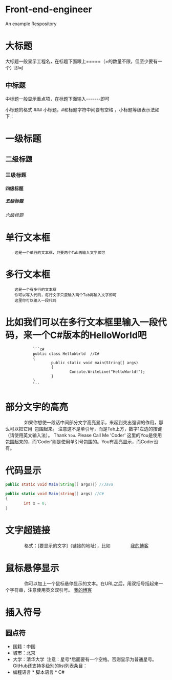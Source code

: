 # Front-end-engineer
An example Respository

大标题
====
大标题一般显示工程名，在标题下面跟上=====（=的数量不限，但至少要有一个）即可

中标题
---------
中标题一般显示重点项，在标题下面输入-------即可

小标题的格式 ### 小标题，#和标题字符中间要有空格 ，小标题等级表示法如下：
# 一级标题
## 二级标题
### 三级标题
#### 四级标题
##### 五级标题
###### 六级标题

# 单行文本框
        这是一个单行的文本框，只要两个Tab再输入文字即可
        
# 多行文本框
        这是一个有多行的文本框
        你可以写入代码，每行文字只要输入两个Tab再输入文字即可
        这里你可以输入一段代码

# 比如我们可以在多行文本框里输入一段代码，来一个C#版本的HelloWorld吧
                ```c#
                public class HelloWorld  //C#
                {
                        public static void main(String[] args)
                        {
                                Console.WriteLine("HelloWorld!");
                        }
                }
                ```

# 部分文字的高亮
                如果你想使一段话中间部分文字高亮显示，来起到突出强调的作用，那么可以把它用` `包围起来。
                注意这不是单引号，而是Tab上方，数字1左边的按键（请使用英文输入法）。
                Thank `You`.  Please Call Me 'Coder' 这里的You是使用` `包围起来的，而‘Coder’则是使用单引号包围的。You有高亮显示，而Coder没有。

# 代码显示
```Java
public static void Main(String[] args){} //Java
```
```C#
public static void Main(string[] args) //C#
{
        int x = 0;
}
```

# 文字超链接
                格式：[要显示的文字]（链接的地址），比如
                [我的博客](http://www.cnblogs.com/lcxBlog/)

# 鼠标悬停显示 
                你可以加上一个鼠标悬停显示的文本。在URL之后，用双括号括起来一个字符串，注意使用英文双引号。
                [我的博客](http://www.cnblogs.com/lcxBlog/ "悬停显示")
    
# 插入符号
## 圆点符
* 国籍：中国
* 城市：北京
* 大学：清华大学
  注意：星号*后面要有一个空格。否则显示为普通星号。GitHub还支持多级别的list列表条目：
* 编程语言
        * 脚本语言
                * C#




